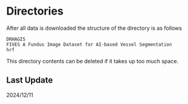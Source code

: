# Directories

After all data is downloaded the structure of the directory is as follows 
```
DRHAGIS
FIVES A Fundus Image Dataset for AI-based Vessel Segmentation
hrf
```

This directory contents can be deleted if it takes up too much space.

## Last Update
2024/12/11